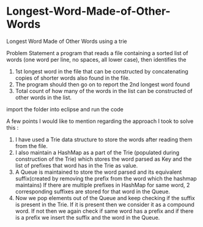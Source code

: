 Longest-Word-Made-of-Other-Words
================================

Longest Word Made of Other Words using a trie 

Problem Statement
a program that reads a file containing a sorted list of words (one word per line, no
spaces, all lower case), then identifies the

1. 1st longest word in the file that can be constructed by concatenating copies of shorter words also found in the file.
2. The program should then go on to report the 2nd longest word found 
3. Total count of how many of the words in the list can be constructed
   of other words in the list.


import the folder into eclipse and run the code
 
 
A few points I would like to mention regarding the approach I took to solve this :

1. I have used a Trie data structure to store the words after reading them from the file.
2. I also maintain a HashMap as a part of the Trie (populated during construction of the Trie) which stores the word parsed as Key and the list of prefixes that word has in the Trie as value. 
3. A Queue is maintained to store the word parsed and its equivalent suffix(created by removing the prefix from the word which the hashmap maintains) If there are multiple prefixes in HashMap for same word, 2 corresponding suffixes are stored for that word in the Queue. 
4. Now we pop elements out of the Queue and keep checking if the suffix is present in the Trie. If it is present then we consider it as a compound word. If not then we again check if same word has a prefix and if there is a prefix we insert the suffix and the word in the Queue.
